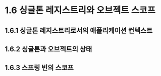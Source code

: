 # 1.6 싱글톤 레지스트리와 오브젝트 스코프

## 1.6.1 싱글톤 레지스트리로서의 애플리케이션 컨텍스트

## 1.6.2 싱글톤과 오브젝트의 상태

## 1.6.3 스프링 빈의 스코프